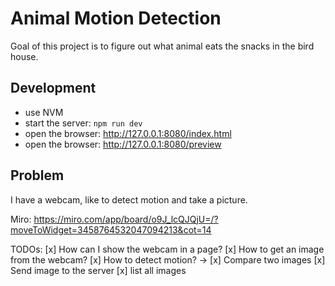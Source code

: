 # Animal Motion Detection

Goal of this project is to figure out what animal eats the snacks in the bird house.

## Development

- use NVM
- start the server: `npm run dev`
- open the browser: http://127.0.0.1:8080/index.html
- open the browser: http://127.0.0.1:8080/preview


## Problem

I have a webcam, like to detect motion and take a picture.

Miro: https://miro.com/app/board/o9J_lcQJQjU=/?moveToWidget=3458764532047094213&cot=14

TODOs:
[x] How can I show the webcam in a page?
[x] How to get an image from the webcam?
[x] How to detect motion?
  -> [x] Compare two images
[x] Send image to the server
[x] list all images

